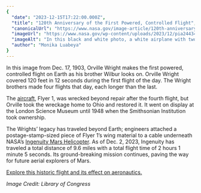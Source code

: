 ```yaml
---
{
  "date": "2023-12-15T17:22:00.000Z",
  "title": "120th Anniversary of the First Powered, Controlled Flight",
  "canonicalUrl": "https://www.nasa.gov/image-article/120th-anniversary-of-the-first-powered-controlled-flight/",
  "imageUrl": "https://www.nasa.gov/wp-content/uploads/2023/12/pia24434orig.jpg",
  "imageAlt": "In this black and white photo, a white airplane with two sets of stacked wings with wires connecting them flies low to the ground. A man, Wilbur Wright, stands on the right with his back to the camera.",
  "author": "Monika Luabeya"
}
---
```


In this image from Dec. 17, 1903, Orville Wright makes the first powered, controlled flight on Earth as his brother Wilbur looks on. Orville Wright covered 120 feet in 12 seconds during the first flight of the day. The Wright brothers made four flights that day, each longer than the last.

The [aircraft](https://www1.grc.nasa.gov/beginners-guide-to-aeronautics/wright-brothers-aircraft/), Flyer 1, was wrecked beyond repair after the fourth flight, but Orville took the wreckage home to Ohio and restored it. It went on display at the London Science Museum until 1948 when the Smithsonian Institution took ownership.

The Wrights’ legacy has traveled beyond Earth; engineers attached a postage-stamp-sized piece of Flyer 1’s wing material to a cable underneath NASA’s [Ingenuity Mars Helicopter](https://www.jpl.nasa.gov/missions/ingenuity). As of Dec. 2, 2023, Ingenuity has traveled a total distance of 9.6 miles with a total flight time of 2 hours 1 minute 5 seconds. Its ground-breaking mission continues, paving the way for future aerial explorers of Mars.

[Explore this historic flight and its effect on aeronautics.](https://www.nasa.gov/history/120-years-ago-the-first-powered-flight-at-kitty-hawk/)

_Image Credit: Library of Congress_
